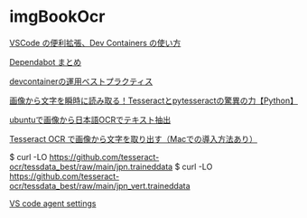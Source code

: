 # imgBookOcr

[VSCode の便利拡張、Dev Containers の使い方](https://zenn.dev/tom_tan/articles/9af1818fcde7d2)

[Dependabot まとめ](https://qiita.com/WisteriaWave/items/b37be9c3ebf1de37da0f)

[devcontainerの運用ベストプラクティス](https://qiita.com/1mono2/items/5bbf91f588ab9d5cd444)

[画像から文字を瞬時に読み取る！Tesseractとpytesseractの驚異の力【Python】](https://qiita.com/ryome/items/16fc42854fe93de78a23)

[ubuntuで画像から日本語OCRでテキスト抽出](https://adbird.hatenablog.com/entry/2020/03/18/203931)

[Tesseract OCR で画像から文字を取り出す（Macでの導入方法あり）](https://qiita.com/aspiratio/items/be5c23ca06f4911bff56)

$ curl -LO https://github.com/tesseract-ocr/tessdata_best/raw/main/jpn.traineddata
$ curl -LO https://github.com/tesseract-ocr/tessdata_best/raw/main/jpn_vert.traineddata

[VS code agent settings](https://code.visualstudio.com/updates/v1_99)